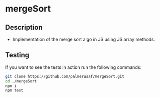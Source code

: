 # mergeSort

## Description
* Implementation of the merge sort algo in JS using JS array methods.
## Testing 
If you want to see the tests in action run the following commands:
```bash
git clone https://github.com/palmerusaf/mergeSort.git
cd ./mergeSort
npm i
npm test
```
